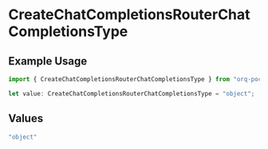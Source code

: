 # CreateChatCompletionsRouterChatCompletionsType

## Example Usage

```typescript
import { CreateChatCompletionsRouterChatCompletionsType } from "orq-poc-typescript/models/operations";

let value: CreateChatCompletionsRouterChatCompletionsType = "object";
```

## Values

```typescript
"object"
```